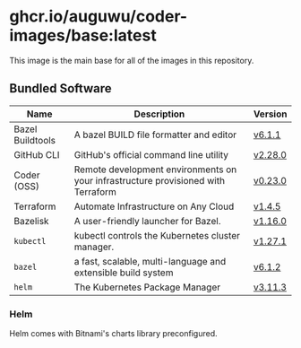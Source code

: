 # ghcr.io/auguwu/coder-images/base:latest
This image is the main base for all of the images in this repository.

## Bundled Software
| Name             | Description                                                                       | Version                    |
| ---------------- | --------------------------------------------------------------------------------- | -------------------------- |
| Bazel Buildtools | A bazel BUILD file formatter and editor                                           | [v6.1.1][bazel-buildtools] |
| GitHub CLI       | GitHub's official command line utility                                            | [v2.28.0][github-cli]      |
| Coder (OSS)      | Remote development environments on your infrastructure provisioned with Terraform | [v0.23.0][coder]           |
| Terraform        | Automate Infrastructure on Any Cloud                                              | [v1.4.5][terraform]        |
| Bazelisk         | A user-friendly launcher for Bazel.                                               | [v1.16.0][bazelisk]        |
| `kubectl`        | kubectl controls the Kubernetes cluster manager.                                  | [v1.27.1][kubectl]         |
| `bazel`          | a fast, scalable, multi-language and extensible build system                      | [v6.1.2][bazel]            |
| `helm`           | The Kubernetes Package Manager                                                    | [v3.11.3][helm]            |

[bazel-buildtools]: https://github.com/bazelbuild/buildtools/releases/tag/6.1.1
[github-cli]:       https://github.com/cli/cli/releases/tag/v2.28.0
[terraform]:        https://github.com/hashicorp/terraform/releases/tag/v1.4.5
[bazelisk]:         https://github.com/bazelbuild/bazelisk/releases/tag/v1.16.0
[kubectl]:          https://github.com/kubernetes/kubernetes/releases/tag/v1.27.1
[coder]:            https://github.com/coder/coder/releases/tag/v0.23.0
[bazel]:            https://github.com/bazelbuild/bazel/releases/tag/6.1.2
[helm]:             https://github.com/helm/helm/releases/tag/v3.11.3

### Helm
Helm comes with Bitnami's charts library preconfigured.

